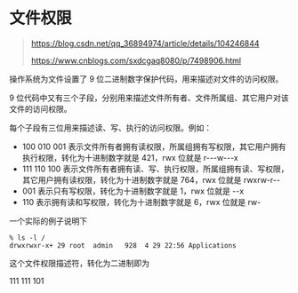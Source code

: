 # 文件权限

> https://blog.csdn.net/qq_36894974/article/details/104246844
>
> https://www.cnblogs.com/sxdcgaq8080/p/7498906.html

操作系统为文件设置了 9 位二进制数字保护代码，用来描述对文件的访问权限。

9 位代码中又有三个子段，分别用来描述文件所有者、文件所属组、其它用户对该文件的访问权限。

每个子段有三位用来描述读、写、执行的访问权限。例如：

- 100 010 001 表示文件所有者拥有读权限，所属组拥有写权限，其它用户拥有执行权限，转化为十进制数字就是 421，rwx 位就是 r---w---x
- 111 110 100 表示文件所有者拥有读、写、执行权限，所属组拥有读、写权限，其它用户拥有读权限，转化为十进制数字就是 764，rwx 位就是 rwxrw-r--
- 001 表示只有写权限，转化为十进制数字就是 1，rwx 位就是 --x
- 110 表示拥有读和写权限，转化为十进制数字就是 6，rwx 位就是 rw-

一个实际的例子说明下

```
% ls -l /
drwxrwxr-x+ 29 root  admin   928  4 29 22:56 Applications
```

这个文件权限描述符，转化为二进制即为

111 111 101

